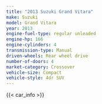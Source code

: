 ```yaml
---
title: "2013 Suzuki Grand Vitara"
make: Suzuki
model: Grand Vitara
year: 2013
engine-fuel-type: regular unleaded
engine-hp: 166
engine-cylinders: 4
transmission-type: Manual
driven-wheels: Rear wheel drive
number-of-doors: 4
market-category: Crossover
vehicle-size: Compact
vehicle-style: 4dr SUV
---
```


{{< car_info >}}
